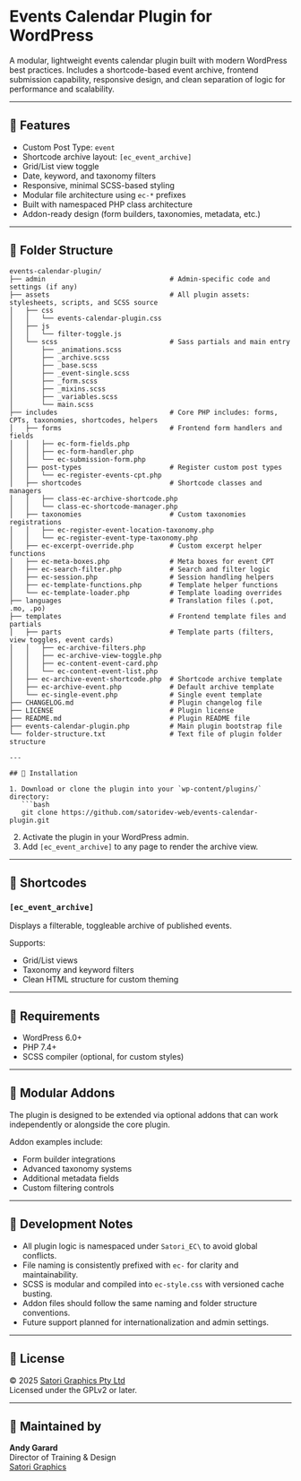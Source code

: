 # Events Calendar Plugin for WordPress

A modular, lightweight events calendar plugin built with modern WordPress best practices. Includes a shortcode-based event archive, frontend submission capability, responsive design, and clean separation of logic for performance and scalability.

---

## 🔧 Features

- Custom Post Type: `event`
- Shortcode archive layout: `[ec_event_archive]`
- Grid/List view toggle
- Date, keyword, and taxonomy filters
- Responsive, minimal SCSS-based styling
- Modular file architecture using `ec-*` prefixes
- Built with namespaced PHP class architecture
- Addon-ready design (form builders, taxonomies, metadata, etc.)

---

## 📁 Folder Structure

```plaintext
events-calendar-plugin/
├── admin								# Admin-specific code and settings (if any)
├── assets								# All plugin assets: stylesheets, scripts, and SCSS source
│   ├── css
│   │   └── events-calendar-plugin.css
│   ├── js
│   │   └── filter-toggle.js
│   └── scss							# Sass partials and main entry
│       ├── _animations.scss
│       ├── _archive.scss
│       ├── _base.scss
│       ├── _event-single.scss
│       ├── _form.scss
│       ├── _mixins.scss
│       ├── _variables.scss
│       └── main.scss
├── includes							# Core PHP includes: forms, CPTs, taxonomies, shortcodes, helpers
│   ├── forms							# Frontend form handlers and fields
│   │   ├── ec-form-fields.php
│   │   ├── ec-form-handler.php
│   │   └── ec-submission-form.php
│   ├── post-types						# Register custom post types
│   │   └── ec-register-events-cpt.php
│   ├── shortcodes						# Shortcode classes and managers
│   │   ├── class-ec-archive-shortcode.php
│   │   └── class-ec-shortcode-manager.php
│   ├── taxonomies						# Custom taxonomies registrations
│   │   ├── ec-register-event-location-taxonomy.php
│   │   └── ec-register-event-type-taxonomy.php
│   ├── ec-excerpt-override.php			# Custom excerpt helper functions
│   ├── ec-meta-boxes.php				# Meta boxes for event CPT
│   ├── ec-search-filter.php			# Search and filter logic
│   ├── ec-session.php					# Session handling helpers
│   ├── ec-template-functions.php		# Template helper functions
│   └── ec-template-loader.php			# Template loading overrides
├── languages							# Translation files (.pot, .mo, .po)
├── templates							# Frontend template files and partials
│   ├── parts							# Template parts (filters, view toggles, event cards)
│   │   ├── ec-archive-filters.php
│   │   ├── ec-archive-view-toggle.php
│   │   ├── ec-content-event-card.php
│   │   └── ec-content-event-list.php
│   ├── ec-archive-event-shortcode.php	# Shortcode archive template
│   ├── ec-archive-event.php			# Default archive template
│   └── ec-single-event.php				# Single event template
├── CHANGELOG.md						# Plugin changelog file
├── LICENSE								# Plugin license
├── README.md							# Plugin README file
├── events-calendar-plugin.php			# Main plugin bootstrap file
└── folder-structure.txt				# Text file of plugin folder structure

---

## 🚀 Installation

1. Download or clone the plugin into your `wp-content/plugins/` directory:
   ```bash
   git clone https://github.com/satoridev-web/events-calendar-plugin.git
   ```
2. Activate the plugin in your WordPress admin.
3. Add `[ec_event_archive]` to any page to render the archive view.

---

## 🧩 Shortcodes

### `[ec_event_archive]`

Displays a filterable, toggleable archive of published events.

Supports:
- Grid/List views
- Taxonomy and keyword filters
- Clean HTML structure for custom theming

---

## 🧪 Requirements

- WordPress 6.0+
- PHP 7.4+
- SCSS compiler (optional, for custom styles)

---

## 🧱 Modular Addons

The plugin is designed to be extended via optional addons that can work independently or alongside the core plugin.

Addon examples include:
- Form builder integrations
- Advanced taxonomy systems
- Additional metadata fields
- Custom filtering controls

---

## 📌 Development Notes

- All plugin logic is namespaced under `Satori_EC\` to avoid global conflicts.
- File naming is consistently prefixed with `ec-` for clarity and maintainability.
- SCSS is modular and compiled into `ec-style.css` with versioned cache busting.
- Addon files should follow the same naming and folder structure conventions.
- Future support planned for internationalization and admin settings.

---

## 📄 License

© 2025 [Satori Graphics Pty Ltd](https://satori.com.au)  
Licensed under the GPLv2 or later.

---

## 🙋 Maintained by

**Andy Garard**  
Director of Training & Design  
[Satori Graphics](https://satori.com.au)
